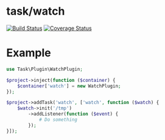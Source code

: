 task/watch
==========

[![Build Status](https://travis-ci.org/taskphp/watch.svg?branch=master)](https://travis-ci.org/taskphp/watch)
[![Coverage Status](https://coveralls.io/repos/taskphp/watch/badge.png)](https://coveralls.io/r/taskphp/watch)

Example
=======
```php
use Task\Plugin\WatchPlugin;

$project->inject(function ($container) {
    $container['watch'] = new WatchPlugin;
});

$project->addTask('watch', ['watch', function ($watch) {
    $watch->init('/tmp')
        ->addListener(function ($event) {
            # Do something
        });
}]);
```
